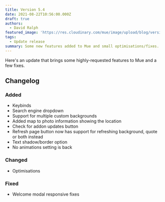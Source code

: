 ```yaml
---
title: Version 5.4
date: 2021-08-22T10:56:00.000Z
draft: true
authors:
  - David Ralph
featured_image: 'https://res.cloudinary.com/mue/image/upload/blog/version-5-4.webp'
tags:
  - Update release
summary: Some new features added to Mue and small optimisations/fixes.
---
```


Here's an update that brings some highly-requested features to Mue and a few fixes.

## Changelog

### Added

* Keybinds
* Search engine dropdown
* Support for multiple custom backgrounds
* Added map to photo information showing the location
* Check for addon updates button
* Refresh page button now has support for refreshing background, quote or both instead
* Text shadow/border option
* No animations setting is back

### Changed

* Optimisations

### Fixed

* Welcome modal responsive fixes
